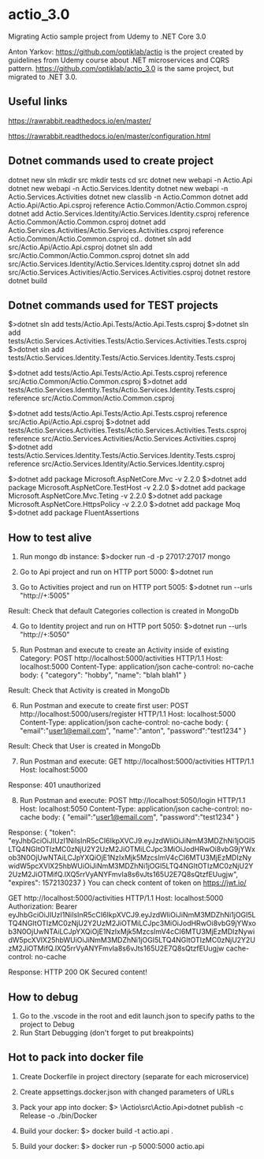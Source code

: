 # actio_3.0
Migrating Actio sample project from Udemy to .NET Core 3.0


Anton Yarkov: 
https://github.com/optiklab/actio is the project created by guidelines from Udemy course about .NET microservices and CQRS pattern.
https://github.com/optiklab/actio_3.0 is the same project, but migrated to .NET 3.0.

Useful links
------------

https://rawrabbit.readthedocs.io/en/master/

https://rawrabbit.readthedocs.io/en/master/configuration.html


Dotnet commands used to create project
--------------------------------------
dotnet new sln
mkdir src
mkdir tests
cd src
dotnet new webapi -n Actio.Api
dotnet new webapi -n Actio.Services.Identity
dotnet new webapi -n Actio.Services.Activities
dotnet new classlib -n Actio.Common
dotnet add Actio.Api/Actio.Api.csproj reference Actio.Common/Actio.Common.csproj
dotnet add Actio.Services.Identity/Actio.Services.Identity.csproj reference Actio.Common/Actio.Common.csproj
dotnet add Actio.Services.Activities/Actio.Services.Activities.csproj reference Actio.Common/Actio.Common.csproj
cd..
dotnet sln add src/Actio.Api/Actio.Api.csproj
dotnet sln add src/Actio.Common/Actio.Common.csproj
dotnet sln add src/Actio.Services.Identity/Actio.Services.Identity.csproj
dotnet sln add src/Actio.Services.Activities/Actio.Services.Activities.csproj
dotnet restore
dotnet build

Dotnet commands used for TEST projects
--------------------------------------

$>dotnet sln add tests/Actio.Api.Tests/Actio.Api.Tests.csproj
$>dotnet sln add tests/Actio.Services.Activities.Tests/Actio.Services.Activities.Tests.csproj
$>dotnet sln add tests/Actio.Services.Identity.Tests/Actio.Services.Identity.Tests.csproj

$>dotnet add tests/Actio.Api.Tests/Actio.Api.Tests.csproj reference src/Actio.Common/Actio.Common.csproj
$>dotnet add tests/Actio.Services.Identity.Tests/Actio.Services.Identity.Tests.csproj reference src/Actio.Common/Actio.Common.csproj

$>dotnet add tests/Actio.Api.Tests/Actio.Api.Tests.csproj reference src/Actio.Api/Actio.Api.csproj
$>dotnet add tests/Actio.Services.Activities.Tests/Actio.Services.Activities.Tests.csproj reference src/Actio.Services.Activities/Actio.Services.Activities.csproj
$>dotnet add tests/Actio.Services.Identity.Tests/Actio.Services.Identity.Tests.csproj reference src/Actio.Services.Identity/Actio.Services.Identity.csproj

$>dotnet add package Microsoft.AspNetCore.Mvc -v 2.2.0
$>dotnet add package Microsoft.AspNetCore.TestHost -v 2.2.0
$>dotnet add package Microsoft.AspNetCore.Mvc.Teting -v 2.2.0
$>dotnet add package Microsoft.AspNetCore.HttpsPolicy -v 2.2.0
$>dotnet add package Moq
$>dotnet add package FluentAssertions

How to test alive
-----------------

1. Run mongo db instance:
$>docker run -d -p 27017:27017 mongo

2. Go to Api project and run on HTTP port 5000:
$>dotnet run

3. Go to Activities project and run on HTTP port 5005:
$>dotnet run --urls "http://+:5005"

Result: Check that default Categories collection is created in MongoDb

4. Go to Identity project and run on HTTP port 5050:
$>dotnet run --urls "http://+:5050"

5. Run Postman and execute to create an Activity inside of existing Category:
POST http://localhost:5000/activities HTTP/1.1
Host: localhost:5000
Content-Type: application/json
cache-control: no-cache
body:
{
    "category": "hobby",
    "name": "blah blah1"
}

Result: Check that Activity is created in MongoDb

6.  Run Postman and execute to create first user:
POST http://localhost:5000/users/register HTTP/1.1
Host: localhost:5000
Content-Type: application/json
cache-control: no-cache
body:
{
	"email":"user1@email.com",
	"name":"anton",
	"password":"test1234"
}

Result: Check that User is created in MongoDb

7.  Run Postman and execute:
GET http://localhost:5000/activities HTTP/1.1
Host: localhost:5000

Response: 401 unauthorized

8.  Run Postman and execute:
POST http://localhost:5050/login HTTP/1.1
Host: localhost:5050
Content-Type: application/json
cache-control: no-cache
body:
{
	"email":"user1@email.com",
	"password":"test1234"
}

Response:
{
    "token": "eyJhbGciOiJIUzI1NiIsInR5cCI6IkpXVCJ9.eyJzdWIiOiJiNmM3MDZhNi1jOGI5LTQ4NGItOTIzMC0zNjU2Y2UzM2JiOTMiLCJpc3MiOiJodHRwOi8vbG9jYWxob3N0OjUwNTAiLCJpYXQiOjE1NzIxMjk5MzcsImV4cCI6MTU3MjEzMDIzNywidW5pcXVlX25hbWUiOiJiNmM3MDZhNi1jOGI5LTQ4NGItOTIzMC0zNjU2Y2UzM2JiOTMifQ.lXQ5rrVyANYFmvIa8s6vJts165U2E7Q8sQtzfEUugjw",
    "expires": 1572130237
}
You can check content of token on https://jwt.io/


GET http://localhost:5000/activities HTTP/1.1
Host: localhost:5000
Authorization: Bearer eyJhbGciOiJIUzI1NiIsInR5cCI6IkpXVCJ9.eyJzdWIiOiJiNmM3MDZhNi1jOGI5LTQ4NGItOTIzMC0zNjU2Y2UzM2JiOTMiLCJpc3MiOiJodHRwOi8vbG9jYWxob3N0OjUwNTAiLCJpYXQiOjE1NzIxMjk5MzcsImV4cCI6MTU3MjEzMDIzNywidW5pcXVlX25hbWUiOiJiNmM3MDZhNi1jOGI5LTQ4NGItOTIzMC0zNjU2Y2UzM2JiOTMifQ.lXQ5rrVyANYFmvIa8s6vJts165U2E7Q8sQtzfEUugjw
cache-control: no-cache

Response:
HTTP 200 OK
Secured content!

How to debug
------------
1. Go to the .vscode in the root and edit launch.json to specify paths to the project to Debug
2. Run Start Debugging (don't forget to put breakpoints)

Hot to pack into docker file
----------------------------
1. Create Dockerfile in project directory (separate for each microservice)
2. Create appsettings.docker.json with changed parameters of URLs
3. Pack your app into docker:
$> \Actio\src\Actio.Api>dotnet publish -c Release -o ./bin/Docker

4. Build your docker:
$> docker build -t actio.api .

5. Build your docker:
$> docker run -p 5000:5000 actio.api

